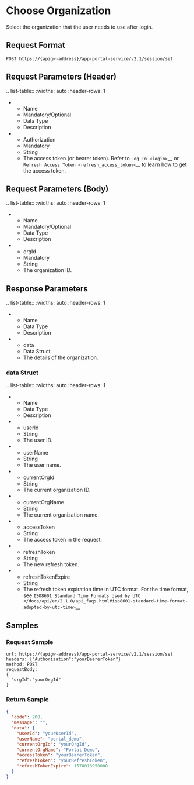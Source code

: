 # Choose Organization

Select the organization that the user needs to use after login.

## Request Format

```
POST https://{apigw-address}/app-portal-service/v2.1/session/set
```

## Request Parameters (Header)

.. list-table::
   :widths: auto
   :header-rows: 1

   * - Name
     - Mandatory/Optional
     - Data Type
     - Description
   * - Authorization
     - Mandatory
     - String
     - The access token (or bearer token). Refer to `Log In <login>`__ or `Refresh Access Token <refresh_access_token>`__ to learn how to get the access token.


## Request Parameters (Body)

.. list-table::
   :widths: auto
   :header-rows: 1

   * - Name
     - Mandatory/Optional
     - Data Type
     - Description
   * - orgId
     - Mandatory
     - String
     - The organization ID.



## Response Parameters


.. list-table::
   :widths: auto
   :header-rows: 1

   * - Name
     - Data Type
     - Description
   * - data
     - Data Struct
     - The details of the organization.

### data Struct

.. list-table::
   :widths: auto
   :header-rows: 1

   * - Name
     - Data Type
     - Description
   * - userId
     - String
     - The user ID.
   * - userName
     - String
     - The user name.
   * - currentOrgId
     - String
     - The current organization ID.
   * - currentOrgName
     - String
     - The current organization name.
   * - accessToken
     - String
     - The access token in the request.
   * - refreshToken
     - String
     - The new refresh token.
   * - refreshTokenExpire
     - String
     - The refresh token expiration time in UTC format. For the time format, see `ISO8601 Standard Time Formats Used by UTC </docs/api/en/2.1.0/api_faqs.html#iso8601-standard-time-format-adopted-by-utc-time>`__



## Samples

### Request Sample

```
url: https://{apigw-address}/app-portal-service/v2.1/session/set
headers: {"Authorization":"yourBearerToken"}
method: POST
requestBody:
{
  "orgId":"yourOrgId"
}
```

### Return Sample

```json
{
  "code": 200,
  "message": "",
  "data": {
    "userId": "yourUserId",
    "userName": "portal_demo",
    "currentOrgId": "yourOrgId",
    "currentOrgName": "Portal Demo",
    "accessToken": "yourBearerToken",
    "refreshToken": "yourRefreshToken",
    "refreshTokenExpire": 1570018958000
  }
}
```
